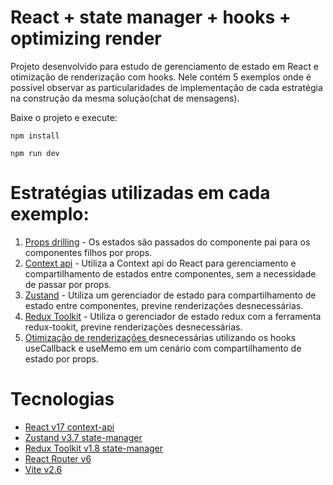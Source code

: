 # React + state manager  + hooks + optimizing render

Projeto desenvolvido para estudo de gerenciamento de estado em React e otimização de renderização com hooks. Nele contém 5 exemplos onde é possível observar as particularidades de implementação de cada estratégia na construção da mesma solução(chat de mensagens).

Baixe o projeto e execute:

    npm install

    npm run dev

<h1>Estratégias utilizadas em cada exemplo:</h1>
<ol>
    <li>
        <a href="https://medium.com/swlh/avoid-prop-drilling-with-react-context-a00392ee3d8" target="_black"> Props drilling</a> - Os estados são passados do componente pai para os componentes filhos por props.
    </li>
    <li>
        <a href="https://reactjs.org/docs/context.html" target="_blank">
        Context api</a> - Utiliza a Context api do React para gerenciamento e compartilhamento de estados entre componentes, sem a necessidade de passar por props.
    </li>
    <li>
        <a href="https://zustand.surge.sh/" target="_blank">
        Zustand</a> - Utiliza um gerenciador de estado para compartilhamento de estado entre componentes, previne renderizações desnecessárias.
    </li>
    <li>
        <a href="https://redux-toolkit.js.org/" target="_blank">
        Redux Toolkit</a> - Utiliza o gerenciador de estado redux com a ferramenta redux-tookit, previne renderizações desnecessárias.
    </li>
    <li>
        <a
        href="https://reactjs.org/docs/hooks-reference.html#usecallback"
        target="_blank"
        >
        Otimização de renderizações
        </a>desnecessárias utilizando os hooks useCallback e useMemo em um cenário com compartilhamento de estado por props.
    </li>  
</ol>


<h1>Tecnologias</h1>
<ul>
    <li>
        <a href="https://reactjs.org/docs/context.html" target="_blank">
        React v17 context-api
        </a>
    </li>
    <li>
        <a href="https://zustand.surge.sh/" target="_blank">
        Zustand v3.7 state-manager
        </a>
    </li>
    <li>
        <a href="https://redux-toolkit.js.org/" target="_blank">
        Redux Toolkit v1.8 state-manager
        </a>
    </li>
    <li>
        <a
        href="https://reactrouter.com/docs/en/v6/getting-started/installation"
        target="_blank"
        >
        React Router v6
        </a>
    </li>
    <li>
        <a href="https://vitejs.dev/" target="_blank">
        Vite v2.6
        </a>
    </li>
</ul>